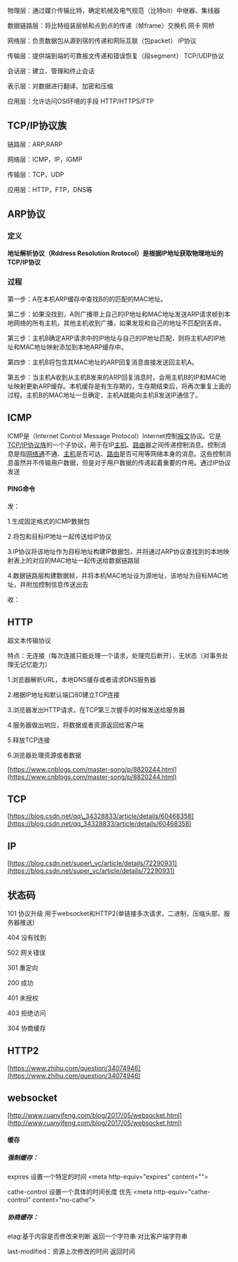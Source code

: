 物理层：通过媒介传输比特，确定机械及电气规范（比特bit）中继器、集线器

数据链路层：将比特组装层帧和点到点的传递（帧frame）交换机 网卡 网桥

网络层：负责数据包从源到宿的传递和网际互联（包packet） IP协议

传输层：提供端到端的可靠报文传递和错误恢复（段segment） TCP/UDP协议

会话层：建立、管理和终止会话

表示层：对数据进行翻译、加密和压缩

应用层：允许访问OSI环境的手段 HTTP/HTTPS/FTP

## TCP/IP协议族

链路层：ARP,RARP

网络层：ICMP，IP，IGMP

传输层：TCP，UDP

应用层：HTTP，FTP，DNS等

## ARP协议

### 定义

**地址解析协议（Rddress Resolution Rrotocol）是根据IP地址获取物理地址的TCP/IP协议**

### 过程

第一步：A在本机ARP缓存中查找B的的匹配的MAC地址。

第二步：如果没找到，A则广播带上自己的IP地址和MAC地址发送ARP请求帧到本地网络的所有主机，其他主机收到广播，如果发现和自己的地址不匹配则丢弃。

第三步：主机B确定ARP请求中的IP地址与自己的IP地址匹配，则将主机A的IP地址和MAC地址映射添加到本地ARP缓存中。

第四步：主机B将包含其MAC地址的ARP回复消息直接发送回主机A。

第五步：当主机A收到从主机B发来的ARP回复消息时，会用主机B的IP和MAC地址映射更新ARP缓存。本机缓存是有生存期的，生存期结束后，将再次重复上面的过程。主机B的MAC地址一旦确定，主机A就能向主机B发送IP通信了。

## ICMP

ICMP是（Internet Control Message Protocol）Internet控制[报文](https://baike.baidu.com/item/报文)协议。它是[TCP/IP协议族](https://baike.baidu.com/item/TCP%2FIP协议族)的一个子协议，用于在IP[主机](https://baike.baidu.com/item/主机)、[路由](https://baike.baidu.com/item/路由)器之间传递控制消息。控制消息是指[网络通](https://baike.baidu.com/item/网络通)不通、[主机](https://baike.baidu.com/item/主机)是否可达、[路由](https://baike.baidu.com/item/路由)是否可用等网络本身的消息。这些控制消息虽然并不传输用户数据，但是对于用户数据的传递起着重要的作用。通过IP协议发送

#### PING命令

发：

1.生成固定格式的ICMP数据包

2.将包和目标IP地址一起传送给IP协议

3.IP协议将该地址作为目标地址构建IP数据包，并将通过ARP协议查找到的本地映射表上的对应的MAC地址一起传送给数据链路层

4.数据链路层构建数据帧，并将本机MAC地址设为源地址，该地址为目标MAC地址，并附加控制信息传送出去

收：

## HTTP

超文本传输协议

特点：无连接（每次连接只能处理一个请求，处理完后断开）、无状态（对事务处理无记忆能力）

1.浏览器解析URL，本地DNS缓存或者请求DNS服务器

2.根据IP地址和默认端口80建立TCP连接

3.浏览器发出HTTP请求，在TCP第三次握手的时候发送给服务器

4.服务器做出响应，将数据或者资源返回给客户端

5.释放TCP连接

6.浏览器处理资源或者数据

[https://www.cnblogs.com/master-song/p/8820244.html](https://www.cnblogs.com/master-song/p/8820244.html)

## TCP

[https://blog.csdn.net/qq\_34328833/article/details/60468358](https://blog.csdn.net/qq_34328833/article/details/60468358)

## IP

[https://blog.csdn.net/super\_yc/article/details/72290931](https://blog.csdn.net/super_yc/article/details/72290931)

## 状态码

101 协议升级  用于websocket和HTTP2\(单链接多次请求，二进制，压缩头部，服务器推送\)

404 没有找到

502  网关错误

301 重定向

200 成功

401 未授权

403 拒绝访问

304 协商缓存

## HTTP2

[https://www.zhihu.com/question/34074946](https://www.zhihu.com/question/34074946)

## websocket

[http://www.ruanyifeng.com/blog/2017/05/websocket.html](http://www.ruanyifeng.com/blog/2017/05/websocket.html)

#### 缓存

##### 强制缓存：

expires 设置一个特定的时间  &lt;meta http-equiv="expires" content=""&gt;

cathe-control 设置一个具体的时间长度  优先 &lt;meta http-equiv="cathe-control" content="no-cathe"&gt;

##### 协商缓存：

etag:基于内容是否修改来判断  返回一个字符串 对比客户端字符串

last-modified：资源上次修改的时间 返回时间

